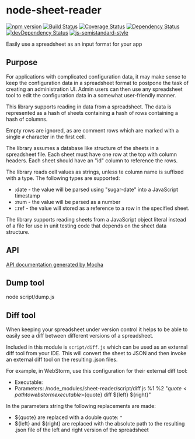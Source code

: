 # node-sheet-reader

[![npm version](https://badge.fury.io/js/sheet-reader.svg)](https://www.npmjs.com/package/sheet-reader)
[![Build Status](https://travis-ci.org/larsthorup/node-sheet-reader.png)](https://travis-ci.org/larsthorup/node-sheet-reader)
[![Coverage Status](https://coveralls.io/repos/larsthorup/node-sheet-reader/badge.svg?branch=master&service=github)](https://coveralls.io/github/larsthorup/node-sheet-reader?branch=master)
[![Dependency Status](https://david-dm.org/larsthorup/node-sheet-reader.png)](https://david-dm.org/larsthorup/node-sheet-reader#info=dependencies)
[![devDependency Status](https://david-dm.org/larsthorup/node-sheet-reader/dev-status.png)](https://david-dm.org/larsthorup/node-sheet-reader#info=devDependencies)
[![js-semistandard-style](https://img.shields.io/badge/code%20style-semistandard-brightgreen.svg?style=flat-square)](https://github.com/Flet/semistandard)

Easily use a spreadsheet as an input format for your app

## Purpose

For applications with complicated configuration data, 
it may make sense to keep the configuration data in a spreadsheet
format to postpone the task of creating an administration UI. 
Admin users can then use any spreadsheet tool to edit the 
configuration data in a somewhat user-friendly manner.

This library supports reading in data from a spreadsheet. 
The data is represented as 
a hash of sheets containing 
a hash of rows containing 
a hash of columns.

Empty rows are ignored, as are comment rows which are marked with a single `#` character in the first cell.

The library assumes a database like structure of the sheets in a spreadsheet file.
Each sheet must have one row at the top with column headers. 
Each sheet should have an "id" column to reference the rows.

The library reads cell values as strings, 
unless te column name is suffixed with a type.
The following types are supported:

* :date - the value will be parsed using "sugar-date" into a JavaScript timestamp
* :num - the value will be parsed as a number
* :<sheet>:ref - the value will stored as a reference to a row in the specified sheet.

The library supports reading sheets from a JavaScript object literal instead of a file
for use in unit testing code that depends on the sheet data structure.

## API

[API documentation generated by Mocha](docs/api.md)

## Dump tool

node script/dump.js <path-to-excel-file>

## Diff tool

When keeping your spreadsheet under version control it helps to be able to easily see a diff between different versions of a spreadsheet.

Included in this module is `script/diff.js` which can be used as an external diff tool from your IDE. This will convert the sheet to JSON and then invoke an external diff tool on the resulting .json files.

For example, in WebStorm, use this configuration for their external diff tool:
 
* Executable: <path to node executable>
* Parameters: <path to project depending on sheet-reader>/node_modules/sheet-reader/script/diff.js %1 %2 "${quote}<path to webstorm executable>${quote} diff ${left} ${right}"

In the parameters string the following replacements are made:
* ${quote} are replaced with a double quote: `"`
* ${left} and ${right} are replaced with the absolute path to the resulting .json file of the left and right version of the spreadsheet
